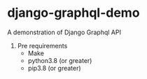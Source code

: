 # django-graphql-demo
A demonstration of Django Graphql API

1) Pre requirements
   - Make
   - python3.8 (or greater)
   - pip3.8 (or greater)
